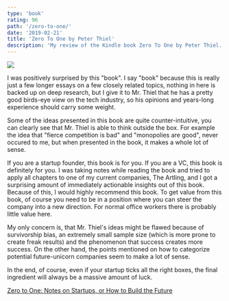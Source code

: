 ```yaml
---
type: 'book'
rating: 96
path: '/zero-to-one/'
date: '2019-02-21'
title: 'Zero To One by Peter Thiel'
description: 'My review of the Kindle book Zero To One by Peter Thiel.'
---
```


<a target="_blank"  href="https://www.amazon.com/gp/product/0804139296/ref=as_li_tl?ie=UTF8&camp=1789&creative=9325&creativeASIN=0804139296&linkCode=as2&tag=mbrochh-20&linkId=c9c9d15d96f874a923da43c888d356fb"><img border="0" src="//ws-na.amazon-adsystem.com/widgets/q?_encoding=UTF8&MarketPlace=US&ASIN=0804139296&ServiceVersion=20070822&ID=AsinImage&WS=1&Format=_SL250_&tag=mbrochh-20" ></a><img src="//ir-na.amazon-adsystem.com/e/ir?t=mbrochh-20&l=am2&o=1&a=0804139296" width="1" height="1" border="0" alt="" style="border:none !important; margin:0px !important;" />

I was positively surprised by this "book". I say "book" because this is really
just a few longer essays on a few closely related topics, nothing in here is
backed up on deep research, but I give it to Mr. Thiel that he has a pretty good
birds-eye view on the tech industry, so his opinions and years-long experience
should carry some weight.

Some of the ideas presented in this book are quite counter-intuitive,
you can clearly see that Mr. Thiel is able to think outside the box. 
For example the idea that "fierce competition is bad" and "monopolies are good",
never occured to me, but when presented in the book, it makes a whole lot of
sense. 

If you are a startup founder, this book is for you. If you are a VC, this book
is definitely for you. I was taking notes while reading the book and tried to 
apply all chapters to one of my current companies, The Artling, and I got a surprising amount of immediately actionable insights out of this book. Because
of this, I would highly recommend this book. To get value from this book, of
course you need to be in a position where you can steer the company into a new
direction. For normal office workers there is probably little value here.

My only concern is, that Mr. Thiel's ideas might be flawed because of survivorship bias, an extremely small sample size (which is more prone to create
freak results) and the phenomenon that success creates more success. On the
other hand, the points mentioned on how to categorize potential future-unicorn
companies seem to make a lot of sense.

In the end, of course, even if your startup ticks all the right boxes, the 
final ingredient will always be a massive amount of luck.

<a target="_blank" href="https://www.amazon.com/gp/product/0804139296/ref=as_li_tl?ie=UTF8&camp=1789&creative=9325&creativeASIN=0804139296&linkCode=as2&tag=mbrochh-20&linkId=4569d1a57b8d6dc406ca8e706825ae6a">Zero to One: Notes on Startups, or How to Build the Future</a><img src="//ir-na.amazon-adsystem.com/e/ir?t=mbrochh-20&l=am2&o=1&a=0804139296" width="1" height="1" border="0" alt="" style="border:none !important; margin:0px !important;" />